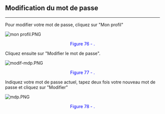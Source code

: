 ## Modification du mot de passe
---

Pour modifier votre mot de passe, cliquez sur "Mon profil"

![mon profil.PNG](http://www.claroline.net/uploads/custom/images/2689.png)

<p style="text-align: center; color: blue">Figure 76 - .</p>

Cliquez ensuite sur "Modifier le mot de passe".

![modif-mdp.PNG](http://www.claroline.net/uploads/custom/images/2690.png)

<p style="text-align: center; color: blue">Figure 77 - .</p>

Indiquez votre mot de passe actuel, tapez deux fois votre nouveau mot de passe et cliquez sur "Modifier"

![mdp.PNG](http://www.claroline.net/uploads/custom/images/2691.png)

<p style="text-align: center; color: blue">Figure 78 - .</p>
